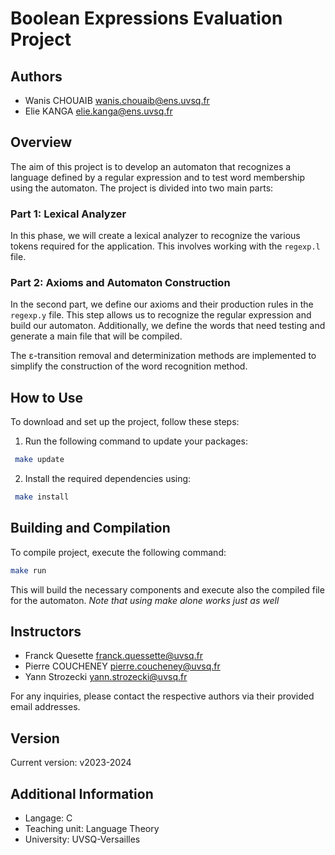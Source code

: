 # Boolean Expressions Evaluation Project

## Authors
- Wanis CHOUAIB
  wanis.chouaib@ens.uvsq.fr
- Elie KANGA
  elie.kanga@ens.uvsq.fr

## Overview

The aim of this project is to develop an automaton that recognizes a language defined by a regular expression and to test word membership using the automaton. The project is divided into two main parts:

### Part 1: Lexical Analyzer

In this phase, we will create a lexical analyzer to recognize the various tokens required for the application. This involves working with the `regexp.l` file.

### Part 2: Axioms and Automaton Construction

In the second part, we define our axioms and their production rules in the `regexp.y` file. This step allows us to recognize the regular expression and build our automaton. Additionally, we define the words that need testing and generate a main file that will be compiled.

The ε-transition removal and determinization methods are implemented to simplify the construction of the word recognition method.

## How to Use

To download and set up the project, follow these steps:

1. Run the following command to update your packages:
  ```bash
   make update
   ```
   
2. Install the required dependencies using:
  ```bash
   make install
   ```

## Building and Compilation

To compile project, execute the following command:
```bash
make run
```
This will build the necessary components and execute also the compiled file for the automaton.
_Note that using make alone works just as well_

## Instructors
- Franck Quesette
  franck.quessette@uvsq.fr
- Pierre COUCHENEY
  pierre.coucheney@uvsq.fr
- Yann Strozecki
  yann.strozecki@uvsq.fr

For any inquiries, please contact the respective authors via their provided email addresses. 

## Version

Current version: v2023-2024

## Additional Information

* Langage: C
* Teaching unit: Language Theory
* University: UVSQ-Versailles
